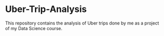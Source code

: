# Uber-Trip-Analysis
This repository contains the analysis of Uber trips done by me as a project of my Data Science course.
